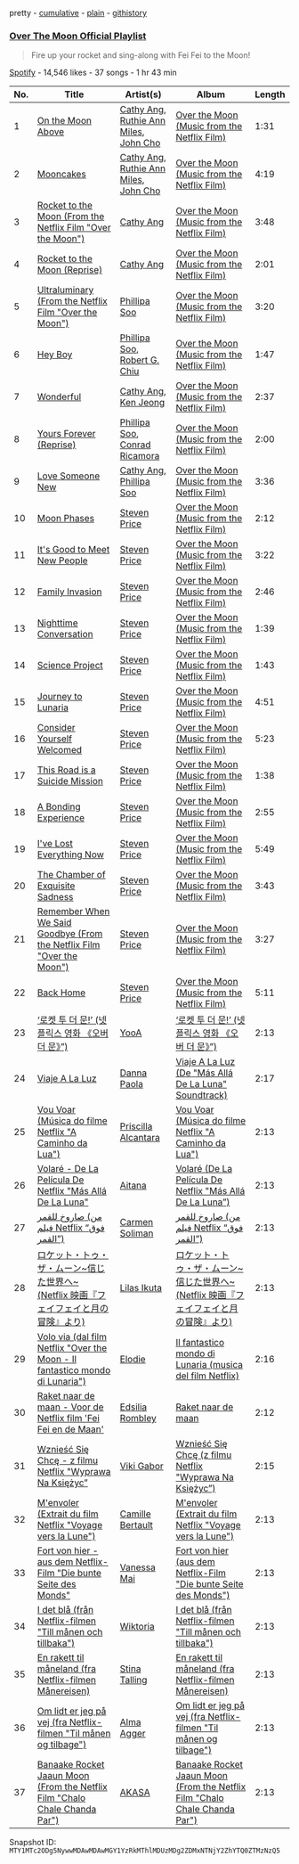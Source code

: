pretty - [cumulative](/playlists/cumulative/37i9dQZF1DX1izsHDxkdWu.md) - [plain](/playlists/plain/37i9dQZF1DX1izsHDxkdWu) - [githistory](https://github.githistory.xyz/mackorone/spotify-playlist-archive/blob/main/playlists/plain/37i9dQZF1DX1izsHDxkdWu)

### [Over The Moon Official Playlist](https://open.spotify.com/playlist/37i9dQZF1DX1izsHDxkdWu)

> Fire up your rocket and sing\-along with Fei Fei to the Moon!

[Spotify](https://open.spotify.com/user/spotify) - 14,546 likes - 37 songs - 1 hr 43 min

| No. | Title | Artist(s) | Album | Length |
|---|---|---|---|---|
| 1 | [On the Moon Above](https://open.spotify.com/track/73rqyAV7sSR4WQYEzHiUhK) | [Cathy Ang](https://open.spotify.com/artist/3qLXQKIfWi7roh2tmVRjzn), [Ruthie Ann Miles](https://open.spotify.com/artist/0KvyvyfojiiGL7yBIWrwLI), [John Cho](https://open.spotify.com/artist/0yX0utSZytFdvxNkpZ0LEJ) | [Over the Moon \(Music from the Netflix Film\)](https://open.spotify.com/album/3Bx1Oe2Umw0n4tNbIpO1aD) | 1:31 |
| 2 | [Mooncakes](https://open.spotify.com/track/5JD2Yo04eTsvfhYFbuoOk0) | [Cathy Ang](https://open.spotify.com/artist/3qLXQKIfWi7roh2tmVRjzn), [Ruthie Ann Miles](https://open.spotify.com/artist/0KvyvyfojiiGL7yBIWrwLI), [John Cho](https://open.spotify.com/artist/0yX0utSZytFdvxNkpZ0LEJ) | [Over the Moon \(Music from the Netflix Film\)](https://open.spotify.com/album/3Bx1Oe2Umw0n4tNbIpO1aD) | 4:19 |
| 3 | [Rocket to the Moon \(From the Netflix Film "Over the Moon"\)](https://open.spotify.com/track/7z6wKPYntTIAPLNOZRQq3t) | [Cathy Ang](https://open.spotify.com/artist/3qLXQKIfWi7roh2tmVRjzn) | [Over the Moon \(Music from the Netflix Film\)](https://open.spotify.com/album/3Bx1Oe2Umw0n4tNbIpO1aD) | 3:48 |
| 4 | [Rocket to the Moon \(Reprise\)](https://open.spotify.com/track/1R06FmCxWzEngcHYcQRlpI) | [Cathy Ang](https://open.spotify.com/artist/3qLXQKIfWi7roh2tmVRjzn) | [Over the Moon \(Music from the Netflix Film\)](https://open.spotify.com/album/3Bx1Oe2Umw0n4tNbIpO1aD) | 2:01 |
| 5 | [Ultraluminary \(From the Netflix Film "Over the Moon"\)](https://open.spotify.com/track/5Yx7Cl7QZx80fx3hvESVB2) | [Phillipa Soo](https://open.spotify.com/artist/2OEGI2wrCVmvavKEOMlccy) | [Over the Moon \(Music from the Netflix Film\)](https://open.spotify.com/album/3Bx1Oe2Umw0n4tNbIpO1aD) | 3:20 |
| 6 | [Hey Boy](https://open.spotify.com/track/4xTGusVtTVFmKLRaUNRD7w) | [Phillipa Soo](https://open.spotify.com/artist/2OEGI2wrCVmvavKEOMlccy), [Robert G\. Chiu](https://open.spotify.com/artist/7w1guDBNeJPNishwQ8qJAv) | [Over the Moon \(Music from the Netflix Film\)](https://open.spotify.com/album/3Bx1Oe2Umw0n4tNbIpO1aD) | 1:47 |
| 7 | [Wonderful](https://open.spotify.com/track/0T66aS1mPPqMuCYyCq1twF) | [Cathy Ang](https://open.spotify.com/artist/3qLXQKIfWi7roh2tmVRjzn), [Ken Jeong](https://open.spotify.com/artist/2KCEUp3nOtiCKoF5zvXVpf) | [Over the Moon \(Music from the Netflix Film\)](https://open.spotify.com/album/3Bx1Oe2Umw0n4tNbIpO1aD) | 2:37 |
| 8 | [Yours Forever \(Reprise\)](https://open.spotify.com/track/45b7puILRzQm2Zcl8ReOcZ) | [Phillipa Soo](https://open.spotify.com/artist/2OEGI2wrCVmvavKEOMlccy), [Conrad Ricamora](https://open.spotify.com/artist/213sMRb8nXEanOYpHUBBIX) | [Over the Moon \(Music from the Netflix Film\)](https://open.spotify.com/album/3Bx1Oe2Umw0n4tNbIpO1aD) | 2:00 |
| 9 | [Love Someone New](https://open.spotify.com/track/6pAnjUKn7QZISvWbh7uY4m) | [Cathy Ang](https://open.spotify.com/artist/3qLXQKIfWi7roh2tmVRjzn), [Phillipa Soo](https://open.spotify.com/artist/2OEGI2wrCVmvavKEOMlccy) | [Over the Moon \(Music from the Netflix Film\)](https://open.spotify.com/album/3Bx1Oe2Umw0n4tNbIpO1aD) | 3:36 |
| 10 | [Moon Phases](https://open.spotify.com/track/0a5P31i4G47JQOVYiTnC8j) | [Steven Price](https://open.spotify.com/artist/3sw7CBftCnflJN8HQiUNmK) | [Over the Moon \(Music from the Netflix Film\)](https://open.spotify.com/album/3Bx1Oe2Umw0n4tNbIpO1aD) | 2:12 |
| 11 | [It's Good to Meet New People](https://open.spotify.com/track/1MIzdetw6fjVZorGWKeROJ) | [Steven Price](https://open.spotify.com/artist/3sw7CBftCnflJN8HQiUNmK) | [Over the Moon \(Music from the Netflix Film\)](https://open.spotify.com/album/3Bx1Oe2Umw0n4tNbIpO1aD) | 3:22 |
| 12 | [Family Invasion](https://open.spotify.com/track/4JzWKzahqQ0NSgRajrby9H) | [Steven Price](https://open.spotify.com/artist/3sw7CBftCnflJN8HQiUNmK) | [Over the Moon \(Music from the Netflix Film\)](https://open.spotify.com/album/3Bx1Oe2Umw0n4tNbIpO1aD) | 2:46 |
| 13 | [Nighttime Conversation](https://open.spotify.com/track/0kespT2GP46VLQ9DmEDQxy) | [Steven Price](https://open.spotify.com/artist/3sw7CBftCnflJN8HQiUNmK) | [Over the Moon \(Music from the Netflix Film\)](https://open.spotify.com/album/3Bx1Oe2Umw0n4tNbIpO1aD) | 1:39 |
| 14 | [Science Project](https://open.spotify.com/track/4c6JP62sRyEuUhOPkSoRST) | [Steven Price](https://open.spotify.com/artist/3sw7CBftCnflJN8HQiUNmK) | [Over the Moon \(Music from the Netflix Film\)](https://open.spotify.com/album/3Bx1Oe2Umw0n4tNbIpO1aD) | 1:43 |
| 15 | [Journey to Lunaria](https://open.spotify.com/track/5ynqy2rL3XwKcp70KelYbd) | [Steven Price](https://open.spotify.com/artist/3sw7CBftCnflJN8HQiUNmK) | [Over the Moon \(Music from the Netflix Film\)](https://open.spotify.com/album/3Bx1Oe2Umw0n4tNbIpO1aD) | 4:51 |
| 16 | [Consider Yourself Welcomed](https://open.spotify.com/track/3Jusq3wS5Kzu2xsTUyBbVH) | [Steven Price](https://open.spotify.com/artist/3sw7CBftCnflJN8HQiUNmK) | [Over the Moon \(Music from the Netflix Film\)](https://open.spotify.com/album/3Bx1Oe2Umw0n4tNbIpO1aD) | 5:23 |
| 17 | [This Road is a Suicide Mission](https://open.spotify.com/track/15Vk6UHrHlpCpgwqhSQN7d) | [Steven Price](https://open.spotify.com/artist/3sw7CBftCnflJN8HQiUNmK) | [Over the Moon \(Music from the Netflix Film\)](https://open.spotify.com/album/3Bx1Oe2Umw0n4tNbIpO1aD) | 1:38 |
| 18 | [A Bonding Experience](https://open.spotify.com/track/4OPsrol2u5iLgDyuzX9ae3) | [Steven Price](https://open.spotify.com/artist/3sw7CBftCnflJN8HQiUNmK) | [Over the Moon \(Music from the Netflix Film\)](https://open.spotify.com/album/3Bx1Oe2Umw0n4tNbIpO1aD) | 2:55 |
| 19 | [I've Lost Everything Now](https://open.spotify.com/track/7uRmAMQL4YKkzod0oA0reB) | [Steven Price](https://open.spotify.com/artist/3sw7CBftCnflJN8HQiUNmK) | [Over the Moon \(Music from the Netflix Film\)](https://open.spotify.com/album/3Bx1Oe2Umw0n4tNbIpO1aD) | 5:49 |
| 20 | [The Chamber of Exquisite Sadness](https://open.spotify.com/track/4mPxvG0dUuj6bfhYOUQiUz) | [Steven Price](https://open.spotify.com/artist/3sw7CBftCnflJN8HQiUNmK) | [Over the Moon \(Music from the Netflix Film\)](https://open.spotify.com/album/3Bx1Oe2Umw0n4tNbIpO1aD) | 3:43 |
| 21 | [Remember When We Said Goodbye \(From the Netflix Film "Over the Moon"\)](https://open.spotify.com/track/3mrJGJ29t84ndQuwRr0fze) | [Steven Price](https://open.spotify.com/artist/3sw7CBftCnflJN8HQiUNmK) | [Over the Moon \(Music from the Netflix Film\)](https://open.spotify.com/album/3Bx1Oe2Umw0n4tNbIpO1aD) | 3:27 |
| 22 | [Back Home](https://open.spotify.com/track/5wJq3NcKDBPOeAc5nYewaN) | [Steven Price](https://open.spotify.com/artist/3sw7CBftCnflJN8HQiUNmK) | [Over the Moon \(Music from the Netflix Film\)](https://open.spotify.com/album/3Bx1Oe2Umw0n4tNbIpO1aD) | 5:11 |
| 23 | [‘로켓 투 더 문!’ \(넷플릭스 영화 《오버 더 문》”\)](https://open.spotify.com/track/7EEI4Y8NdFeKwt7qjZMZ0L) | [YooA](https://open.spotify.com/artist/4ur1jCwyNlhgd0viJkOtcQ) | [‘로켓 투 더 문!’ \(넷플릭스 영화 《오버 더 문》”\)](https://open.spotify.com/album/7dIuGY0XqUs46jOGEesx9U) | 2:13 |
| 24 | [Viaje A La Luz](https://open.spotify.com/track/7mQbHLZzQLP1kD3cOiAlMJ) | [Danna Paola](https://open.spotify.com/artist/5xSx2FM8mQnrfgM1QsHniB) | [Viaje A La Luz \(De "Más Allá De La Luna" Soundtrack\)](https://open.spotify.com/album/29hfMCh9vKqYakjav3UU4Y) | 2:17 |
| 25 | [Vou Voar \(Música do filme Netflix "A Caminho da Lua"\)](https://open.spotify.com/track/4n5mYUSdtHtPDVO7nKqUVr) | [Priscilla Alcantara](https://open.spotify.com/artist/4jkOEd7kQE6UyiXnuQy9pa) | [Vou Voar \(Música do filme Netflix "A Caminho da Lua"\)](https://open.spotify.com/album/7CDCDayiojPBSAqMNKUDJU) | 2:13 |
| 26 | [Volaré \- De La Película De Netflix "Más Allá De La Luna"](https://open.spotify.com/track/5DBmcSflPbZWW3yYec9hif) | [Aitana](https://open.spotify.com/artist/7eLcDZDYHXZCebtQmVFL25) | [Volaré \(De La Película De Netflix "Más Allá De La Luna”\)](https://open.spotify.com/album/5x7utQZPz8aUtxlZucmVhU) | 2:13 |
| 27 | [صاروخ للقمر \(من فيلم Netflix “فوق القمر”\)](https://open.spotify.com/track/3juMVk4WoySe8tNATFFkKU) | [Carmen Soliman](https://open.spotify.com/artist/5gPruOKbqIMNHlXASmRXXt) | [صاروخ للقمر \(من فيلم Netflix “فوق القمر”\)](https://open.spotify.com/album/58Fs9zS80bNXHPx1yePZFR) | 2:13 |
| 28 | [ロケット・トゥ・ザ・ムーン\~信じた世界へ\~ \(Netflix 映画『フェイフェイと月の冒険』より\)](https://open.spotify.com/track/1vzZJBvKSsJ0KLImDE6Pey) | [Lilas Ikuta](https://open.spotify.com/artist/1qM11R4ylJyQiPJ0DffE9z) | [ロケット・トゥ・ザ・ムーン\~信じた世界へ\~ \(Netflix 映画『フェイフェイと月の冒険』より\)](https://open.spotify.com/album/72z020EmzNNrjfovPHd7LM) | 2:13 |
| 29 | [Volo via \(dal film Netflix "Over the Moon \- Il fantastico mondo di Lunaria"\)](https://open.spotify.com/track/7v5LkagPuy2xflmpIXhqPc) | [Elodie](https://open.spotify.com/artist/7GgpsUpkj3olseoaTY7TEY) | [Il fantastico mondo di Lunaria \(musica del film Netflix\)](https://open.spotify.com/album/0G3sM7ZCRugZFXgtNPtclP) | 2:16 |
| 30 | [Raket naar de maan \- Voor de Netflix film 'Fei Fei en de Maan'](https://open.spotify.com/track/6o9U7pA3R9XybQJqsPj8Ew) | [Edsilia Rombley](https://open.spotify.com/artist/1gdEZYmSkbreRam9wU3upg) | [Raket naar de maan](https://open.spotify.com/album/3xzBbi2MzZcQl3erCM4C1a) | 2:12 |
| 31 | [Wznieść Się Chcę \- z filmu Netflix "Wyprawa Na Księżyc”](https://open.spotify.com/track/565keVOeBhjgrL3ZkEOSrD) | [Viki Gabor](https://open.spotify.com/artist/3yCRvilOBzRkyxOsOi4tsR) | [Wznieść Się Chcę \(z filmu Netflix "Wyprawa Na Księżyc”\)](https://open.spotify.com/album/3K5C4HxFkAVlLIMiBgiwYE) | 2:15 |
| 32 | [M'envoler \(Extrait du film Netflix "Voyage vers la Lune"\)](https://open.spotify.com/track/6IdmozotOMcMx9aRUBjSct) | [Camille Bertault](https://open.spotify.com/artist/7Dg9vuKpfUPSsWslQ4dm3n) | [M'envoler \(Extrait du film Netflix "Voyage vers la Lune"\)](https://open.spotify.com/album/44jvxuGwOC2GQjzGLaBjU2) | 2:13 |
| 33 | [Fort von hier \- aus dem Netflix\-Film "Die bunte Seite des Monds"](https://open.spotify.com/track/2h4CHZ6IZyTtVaZF3LVoLR) | [Vanessa Mai](https://open.spotify.com/artist/3WUe8ADT5d65WeByR3ubl7) | [Fort von hier \(aus dem Netflix\-Film "Die bunte Seite des Monds"\)](https://open.spotify.com/album/17ykAkldCOAlhBM4G58ZG6) | 2:13 |
| 34 | [I det blå \(från Netflix\-filmen "Till månen och tillbaka"\)](https://open.spotify.com/track/6SMftWz5W9xDC7Eg4LKvEa) | [Wiktoria](https://open.spotify.com/artist/3gbaHBYDy62irTs0ZsHNmi) | [I det blå \(från Netflix\-filmen "Till månen och tillbaka"\)](https://open.spotify.com/album/7pzBYbg4c9rQeXAhgdJiNP) | 2:13 |
| 35 | [En rakett til måneland \(fra Netflix\-filmen Månereisen\)](https://open.spotify.com/track/7IHVsbDBBPNXvXexggAN3x) | [Stina Talling](https://open.spotify.com/artist/60kd97YittR2LFu7YLW1Ap) | [En rakett til måneland \(fra Netflix\-filmen Månereisen\)](https://open.spotify.com/album/2arlmMd9zciyTQzVEtdrme) | 2:13 |
| 36 | [Om lidt er jeg på vej \(fra Netflix\-filmen "Til månen og tilbage"\)](https://open.spotify.com/track/0Kx1W622RVUghLvFycysqG) | [Alma Agger](https://open.spotify.com/artist/7KVgErycN4QQHQnoz9tVWH) | [Om lidt er jeg på vej \(fra Netflix\-filmen "Til månen og tilbage"\)](https://open.spotify.com/album/2pKm3H9nZolaXRWQ58ggBn) | 2:13 |
| 37 | [Banaake Rocket Jaaun Moon \(From the Netflix Film "Chalo Chale Chanda Par"\)](https://open.spotify.com/track/5LAZetmMAA5xDELOWy0pwI) | [AKASA](https://open.spotify.com/artist/4mRPyvdSBxARQIFeXXM13s) | [Banaake Rocket Jaaun Moon \(From the Netflix Film "Chalo Chale Chanda Par"\)](https://open.spotify.com/album/3uazJHeGjSrsk2kdSooudG) | 2:13 |

Snapshot ID: `MTY1MTc2ODg5NywwMDAwMDAwMGY1YzRkMThlMDUzMDg2ZDMxNTNjY2ZhYTQ0ZTMzNzQ5`
